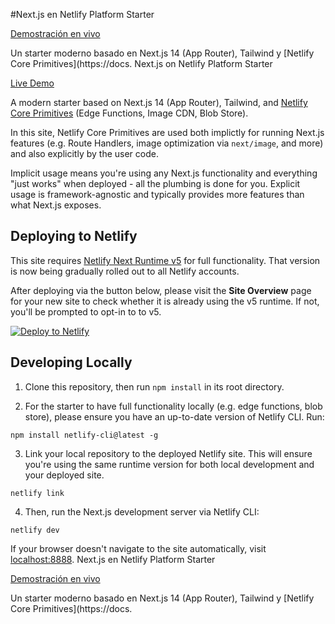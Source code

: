 #Next.js en Netlify Platform Starter

[Demostración en vivo](https://nextjs-platform-starter.netlify.app/)

Un starter moderno basado en Next.js 14 (App Router), Tailwind y [Netlify Core Primitives](https://docs. Next.js on Netlify Platform Starter

[Live Demo](https://nextjs-platform-starter.netlify.app/)

A modern starter based on Next.js 14 (App Router), Tailwind, and [Netlify Core Primitives](https://docs.netlify.com/core/overview/#develop) (Edge Functions, Image CDN, Blob Store).

In this site, Netlify Core Primitives are used both implictly for running Next.js features (e.g. Route Handlers, image optimization via `next/image`, and more) and also explicitly by the user code.

Implicit usage means you're using any Next.js functionality and everything "just works" when deployed - all the plumbing is done for you. Explicit usage is framework-agnostic and typically provides more features than what Next.js exposes.

## Deploying to Netlify

This site requires [Netlify Next Runtime v5](https://docs.netlify.com/frameworks/next-js/overview/) for full functionality. That version is now being gradually rolled out to all Netlify accounts.

After deploying via the button below, please visit the **Site Overview** page for your new site to check whether it is already using the v5 runtime. If not, you'll be prompted to opt-in to to v5.

[![Deploy to Netlify](https://www.netlify.com/img/deploy/button.svg)](https://app.netlify.com/start/deploy?repository=https://github.com/netlify-templates/next-platform-starter)

## Developing Locally

1. Clone this repository, then run `npm install` in its root directory.

2. For the starter to have full functionality locally (e.g. edge functions, blob store), please ensure you have an up-to-date version of Netlify CLI. Run:

```
npm install netlify-cli@latest -g
```

3. Link your local repository to the deployed Netlify site. This will ensure you're using the same runtime version for both local development and your deployed site.

```
netlify link
```

4. Then, run the Next.js development server via Netlify CLI:

```
netlify dev
```

If your browser doesn't navigate to the site automatically, visit [localhost:8888](http://localhost:8888).
Next.js en Netlify Platform Starter

[Demostración en vivo](https://nextjs-platform-starter.netlify.app/)

Un starter moderno basado en Next.js 14 (App Router), Tailwind y [Netlify Core Primitives](https://docs.